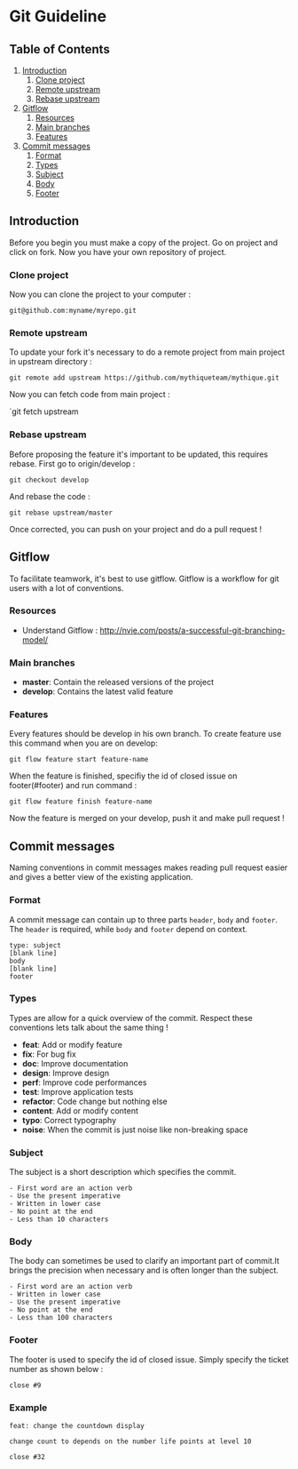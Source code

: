 # Git Guideline

## Table of Contents
  1.  [Introduction](#introduction)
      1. [Clone project](#clone-project)
      1. [Remote upstream](#remote-upstream)
      1. [Rebase upstream](#rebase-upstream) 
  1.  [Gitflow](#gitflow)
      1. [Resources](#resources)
      1. [Main branches](#main-branches)
      1. [Features](#features)  
  1.  [Commit messages](#commit-messages)
      1. [Format](#format)
      1. [Types](#types) 
      1. [Subject](#subject)
      1. [Body](#body)
      1. [Footer](#footer)   

## Introduction 
Before you begin you must make a copy of the project. Go on project and click on fork. Now you have your own repository of project.

### Clone project
Now you can clone the project to your computer :

`git@github.com:myname/myrepo.git`

### Remote upstream
To update your fork it's necessary to do a remote project from main project in upstream directory :

`git remote add upstream https://github.com/mythiqueteam/mythique.git`

Now you can fetch code from main project :

`git fetch upstream

### Rebase upstream
Before proposing the feature it's important to be updated, this requires rebase. First go to origin/develop :

`git checkout develop`

And rebase the code :

`git rebase upstream/master`

Once corrected, you can push on your project and do a pull request !

## Gitflow
To facilitate teamwork, it's best to use gitflow. Gitflow is a workflow for git users with a lot of conventions. 

### Resources

- Understand Gitflow : http://nvie.com/posts/a-successful-git-branching-model/

### Main branches

- **master**: Contain the released versions of the project
- **develop**: Contains the latest valid feature

### Features
Every features should be develop in his own branch. To create feature use this command when you are on develop:

`git flow feature start feature-name`

When the feature is finished, specifiy the id of closed issue on footer(#footer) and run command :

`git flow feature finish feature-name`

Now the feature is merged on your develop, push it and make pull request !

## Commit messages
Naming conventions in commit messages makes reading pull request easier and gives a better view of the existing application.

### Format
A commit message can contain up to three parts `header`, `body` and `footer`.
The `header` is required, while `body` and `footer` depend on context.

```
type: subject
[blank line]
body
[blank line]
footer
```

### Types
Types are allow for a quick overview of the commit. Respect these conventions lets talk about the same thing !

- **feat**:     Add or modify feature
- **fix**:      For bug fix
- **doc**:      Improve documentation
- **design**:   Improve design
- **perf**:     Improve code performances
- **test**:     Improve application tests
- **refactor**: Code change but nothing else
- **content**:  Add or modify content
- **typo**:     Correct typography
- **noise**:    When the commit is just noise like non-breaking space 

### Subject
The subject is a short description which specifies the commit.

    - First word are an action verb 
    - Use the present imperative
    - Written in lower case
    - No point at the end
    - Less than 10 characters

### Body
The body can sometimes be used to clarify an important part of commit.It brings the precision when necessary and is often longer than the subject.

    - First word are an action verb 
    - Written in lower case
    - Use the present imperative
    - No point at the end
    - Less than 100 characters

### Footer
The footer is used to specify the id of closed issue. Simply specify the ticket number as shown below :

```
close #9
```

### Example

```
feat: change the countdown display

change count to depends on the number life points at level 10

close #32
```



